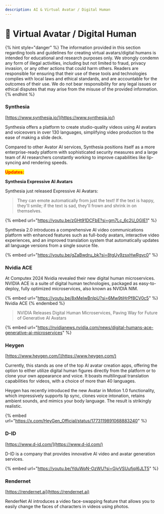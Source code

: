 ```yaml
---
description: AI & Virtual Avatar / Digital Human
---
```


# 👥 Virtual Avatar / Digital Human

{% hint style="danger" %}
The information provided in this section regarding tools and guidelines for creating virtual avatars/digital humans is intended for educational and research purposes only. We strongly condemn any form of illegal activities, including but not limited to fraud, privacy invasion, or any other actions that could harm others. Readers are responsible for ensuring that their use of these tools and technologies complies with local laws and ethical standards, and are accountable for the outcomes of their use. We do not bear responsibility for any legal issues or ethical disputes that may arise from the misuse of the provided information.
{% endhint %}



### Synthesia

[https://www.synthesia.io/](https://www.synthesia.io/)

Synthesia offers a platform to create studio-quality videos using AI avatars and voiceovers in over 130 languages, simplifying video production to the ease of making a slide deck.&#x20;

Compared to other Avator AI services, Synthesia positions itself as a more enterprise-ready platform with sophisticated security measures and a large team of AI researchers constantly working to improve capabilities like lip-syncing and rendering speeds.&#x20;

<mark style="color:red;">**Updates:**</mark>

**Synthesia Expressive AI Avatars**

Synthesia just released Expressive AI Avatars:

> They can emote automatically from just the text! If the text is happy, they'll smile; if the text is sad, they'll frown and shrink in on themselves.

{% embed url="https://youtu.be/zGHt91DCFbE?si=gm7Lc_6c2U_0GIE1" %}

Synthesia 2.0 introduces a comprehensive AI video communications platform with enhanced features such as full-body avatars, interactive video experiences, and an improved translation system that automatically updates all language versions from a single source file.

{% embed url="https://youtu.be/gZaBwdru_bk?si=8tgUy9zsxHwRgvc0" %}

### Nvidia ACE

At Computex 2024 Nvidia revealed their new digital human microservices. NVIDIA ACE is a suite of digital human technologies, packaged as easy-to-deploy, fully optimized microservices, also known as NVIDIA NIM.

{% embed url="https://youtu.be/8xMeIwBnIpU?si=6Mw9tiHrPf8CV0c5" %}
Nvidia ACE
{% endembed %}

> NVIDIA Releases Digital Human Microservices, Paving Way for Future of Generative AI Avatars

{% embed url="https://nvidianews.nvidia.com/news/digital-humans-ace-generative-ai-microservices" %}



### Heygen

[https://www.heygen.com/](https://www.heygen.com/)

Currently, this stands as one of the top AI avatar creation apps, offering the option to either utilize digital human figures directly from the platform or to clone your own appearance and voice. It boasts multilingual translation capabilities for videos, with a choice of more than 40 languages.

Heygen has recently introduced the new Avatar in Motion 1.0 functionality, which impressively supports lip sync, clones voice intonation, retains ambient sounds, and mimics your body language. The result is strikingly realistic.

{% embed url="https://x.com/HeyGen_Official/status/1773119891068883240" %}



### D-ID

[https://www.d-id.com/](https://www.d-id.com/)

D-ID is a company that provides innovative AI video and avatar generation services.&#x20;

{% embed url="https://youtu.be/YduWqN-OzWU?si=GjvVSUufjqI6JLT5" %}



### Rendernet

[https://rendernet.ai](https://rendernet.ai)

RenderNet AI introduces a video face-swapping feature that allows you to easily change the faces of characters in videos using photos.





